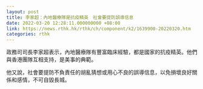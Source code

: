 ```yaml
---
layout: post
title: 李家超：內地醫療隊是抗疫精英　社會要提防誤導信息
date: 2022-03-20 12:28:11.000000000 +08:00
link: https://news.rthk.hk/rthk/ch/component/k2/1639900-20220320.htm
categories: rthk
---
```


政務司司長李家超表示，內地醫療隊有豐富臨床經驗，都是國家的抗疫精英。他們與香港團隊互相支持，是美事的典範。

他又說，社會要提防不負責任的胡亂猜想或用心不良的誤導信息，以免損壞良好關係和感情，不可自毀長城。
